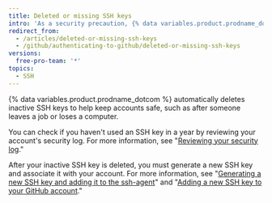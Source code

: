 ```yaml
---
title: Deleted or missing SSH keys
intro: 'As a security precaution, {% data variables.product.prodname_dotcom %} automatically deletes SSH keys that haven''t been used in a year.'
redirect_from:
  - /articles/deleted-or-missing-ssh-keys
  - /github/authenticating-to-github/deleted-or-missing-ssh-keys
versions:
  free-pro-team: '*'
topics:
  - SSH
---
```


{% data variables.product.prodname_dotcom %} automatically deletes inactive SSH keys to help keep accounts safe, such as after someone leaves a job or loses a computer.

You can check if you haven't used an SSH key in a year by reviewing your account's security log. For more information, see "[Reviewing your security log](/articles/reviewing-your-security-log/)."

After your inactive SSH key is deleted, you must generate a new SSH key and associate it with your account. For more information, see "[Generating a new SSH key and adding it to the ssh-agent](/articles/generating-a-new-ssh-key-and-adding-it-to-the-ssh-agent/)" and "[Adding a new SSH key to your GitHub account](/articles/adding-a-new-ssh-key-to-your-github-account/)."
